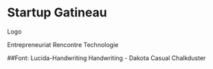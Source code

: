 # Startup Gatineau

Logo


Entrepreneuriat
Rencontre
Technologie

##Font: 
Lucida-Handwriting
Handwriting - Dakota
Casual
Chalkduster